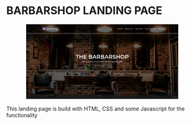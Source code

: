# BARBARSHOP LANDING PAGE

<p align="center"><img src="/images/barbarshop-landingpage.png" width="400"></p>

This landing page is build with HTML, CSS and some Javascript for the functionality

